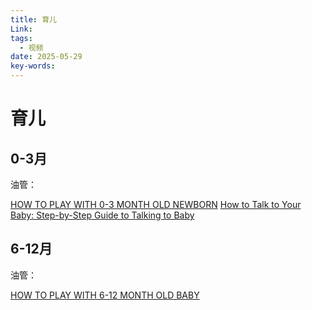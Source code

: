 ```yaml
---
title: 育儿
Link: 
tags:
  - 视频
date: 2025-05-29
key-words:
---
```

# 育儿
## 0-3月

油管：

[HOW TO PLAY WITH 0-3 MONTH OLD NEWBORN](https://www.youtube.com/watch?v=kc7nN-r5y2I)
[How to Talk to Your Baby: Step-by-Step Guide to Talking to Baby](https://www.youtube.com/watch?v=4ROA7UK6c7U)

## 6-12月

油管：

[HOW TO PLAY WITH 6-12 MONTH OLD BABY](https://www.youtube.com/watch?v=LFmrmSfxqAw)
